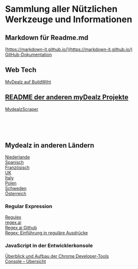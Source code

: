 # Sammlung aller Nützlichen Werkzeuge und Informationen  

## Markdown für Readme.md
[https://markdown-it.github.io/](https://markdown-it.github.io/)  
[GitHub-Dokumentation](https://docs.github.com/de/get-started/writing-on-github/getting-started-with-writing-and-formatting-on-github/basic-writing-and-formatting-syntax)  



## Web Tech  
[MyDealz auf BuildWiht](https://builtwith.com/?https%3a%2f%2fwww.mydealz.de%2f)  

## [README der anderen myDealz Projekte](https://github.com/9jS2PL5T/mydealz-Manager/tree/main/andere%20myDealz%20Projekte)   
[MydealzScraper](https://github.com/mhvuze/MydealzScraper)  
[]()  
[]()  
[]()  
[]()  
[]()  

## Mydealz in anderen Ländern  
[Niederlande](https://nl.pepper.com/)  
[Spanisch](https://www.chollometro.com/)  
[Französisch](https://www.dealabs.com/)  
[UK](https://www.hotukdeals.com/)  
[Italy](https://www.pepper.it/)  
[Polen](https://www.pepper.pl/)  
[Schweden](https://www.pepperdeals.se/)  
[Österreich](https://www.preisjaeger.at/)  

### Regular Expression  
[Regulex](https://jex.im/regulex/#!flags=&re=%5E(a%7Cb)*%3F%24)  
[regex.ai](https://regex.ai/)  
[Regex ai Github](https://huqedato.github.io/RegexAI/)  
[Regex: Einführung in reguläre Ausdrücke](https://www.afaik.de/einfuehrung-in-regular-expressions/)

### JavaScript in der Entwicklerkonsole  
[Überblick und Aufbau der Chrome Developer-Tools](https://kulturbanause.de/blog/die-chrome-entwicklertools-devtools-fuer-designer-und-einsteiger/#h-uberblick-und-aufbau-der-chrome-developer-tools)  
[Console – Übersicht ](https://developer.chrome.com/docs/devtools/console?hl=de)
